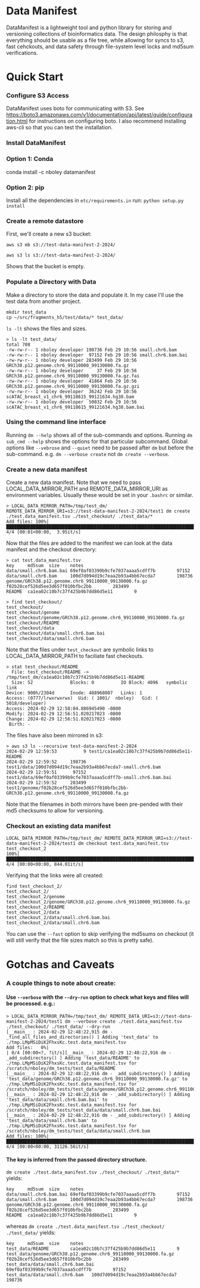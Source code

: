 # Data Manifest

DataManifest is a lightweight tool and python library for storing and versioning collections of bioinformatics data. The design philosphy is that everything should be usable as a file tree, while allowing for syncs to s3, fast cehckouts, and data safety through file-system level locks and md5sum verifications.

# Quick Start

### Configure S3 Access
DataManifest uses boto for communicating with S3. See https://boto3.amazonaws.com/v1/documentation/api/latest/guide/configuration.html for instructions on configuring boto. I also recommend installing aws-cli so that you can test the installation. 

### Install DataManifest

### Option  1: Conda
conda install -c nboley datamanifest


### Option 2: pip
Install all the dependencies in `etc/requirements.in`
run: `python setup.py install`


### Create a remote datastore

First, we'll create a new s3 bucket:
```
aws s3 mb s3://test-data-manifest-2-2024/
```

```
aws s3 ls s3://test-data-manifest-2-2024/
```
Shows that the bucket is empty.

### Populate a Directory with Data

Make a directory to store the data and populate it. In my case I'll use the test data from another project.
```
mkdir test_data
cp ~/src/fragments_h5/test/data/* test_data/
```

`ls -lt` shows the files and sizes. 

```
> ls -lt test_data/
total 708
-rw-rw-r-- 1 nboley developer 198736 Feb 29 10:56 small.chr6.bam
-rw-rw-r-- 1 nboley developer  97152 Feb 29 10:56 small.chr6.bam.bai
-rw-rw-r-- 1 nboley developer 283499 Feb 29 10:56 GRCh38.p12.genome.chr6_99110000_99130000.fa.gz
-rw-rw-r-- 1 nboley developer     37 Feb 29 10:56 GRCh38.p12.genome.chr6_99110000_99130000.fa.gz.fai
-rw-rw-r-- 1 nboley developer  41864 Feb 29 10:56 GRCh38.p12.genome.chr6_99110000_99130000.fa.gz.gzi
-rw-rw-r-- 1 nboley developer  36242 Feb 29 10:56 scATAC_breast_v1_chr6_99118615_99121634.hg38.bam
-rw-rw-r-- 1 nboley developer  50032 Feb 29 10:56 scATAC_breast_v1_chr6_99118615_99121634.hg38.bam.bai
```

### Using the command line interface

Running `dm --help` shows all of the sub-commands and options. 
Running `dm sub_cmd --help` shows the options for that particular subcommand. 
Global options like `--vebrose` and `--quiet` need to be passed after `dm` but before the sub-command. e.g. `dm --verbose create` not `dm create --verbose`.


### Create a new data manifest

Create a new data manifest. Note that we need to pass LOCAL_DATA_MIRROR_PATH and REMOTE_DATA_MIRROR_URI as environment variables. Usually these would be set in your `.bashrc` or similar.
```
> LOCAL_DATA_MIRROR_PATH=/tmp/test_dm/ REMOTE_DATA_MIRROR_URI=s3://test-data-manifest-2-2024/test1 dm create ./test.data_manifest.tsv ./test_checkout/ ./test_data/*
Add files: 100%|████████████████████████████████████████████████████████████████████████████████████████████████████████████████████████████| 4/4 [00:01<00:00,  3.95it/s]
```

Now that the files are added to the manifest we can look at the data manifest and the checkout directory:
```
> cat test.data_manifest.tsv
key     md5sum  size    notes
data/small.chr6.bam.bai 69ef0af03399b9cfe7037aaaa5cdff7b        97152
data/small.chr6.bam     100d7d094d19c7eaa2b93a4bb67ecda7        198736
genome/GRCh38.p12.genome.chr6_99110000_99130000.fa.gz   f02b28cef526d5ee3d657f010bfbc2bb        283499
README  ca1ea02c10b7c37f425b9b7dd86d5e11        9

> find test_checkout/
test_checkout/
test_checkout/genome
test_checkout/genome/GRCh38.p12.genome.chr6_99110000_99130000.fa.gz
test_checkout/README
test_checkout/data
test_checkout/data/small.chr6.bam.bai
test_checkout/data/small.chr6.bam
```

Note that the files under `test_checkout` are symbolic links to LOCAL_DATA_MIRROR_PATH to faciliate fast checkouts. 
```
> stat test_checkout/README 
  File: test_checkout/README -> /tmp/test_dm/ca1ea02c10b7c37f425b9b7dd86d5e11-README
  Size: 52              Blocks: 0          IO Block: 4096   symbolic link
Device: 900h/2304d      Inode: 488968007   Links: 1
Access: (0777/lrwxrwxrwx)  Uid: ( 1001/  nboley)   Gid: ( 5018/developer)
Access: 2024-02-29 12:58:04.886945490 -0800
Modify: 2024-02-29 12:56:51.020217023 -0800
Change: 2024-02-29 12:56:51.020217023 -0800
 Birth: -
```

The files have also been mirrored in s3:
```
> aws s3 ls --recursive test-data-manifest-2-2024
2024-02-29 12:59:53          9 test1/ca1ea02c10b7c37f425b9b7dd86d5e11-README
2024-02-29 12:59:52     198736 test1/data/100d7d094d19c7eaa2b93a4bb67ecda7-small.chr6.bam
2024-02-29 12:59:51      97152 test1/data/69ef0af03399b9cfe7037aaaa5cdff7b-small.chr6.bam.bai
2024-02-29 12:59:52     283499 test1/genome/f02b28cef526d5ee3d657f010bfbc2bb-GRCh38.p12.genome.chr6_99110000_99130000.fa.gz
```

Note that the filenames in both mirrors have been pre-pended with their md5 checksums to allow for versioning.

### Checkout an existing data manifest

```
LOCAL_DATA_MIRROR_PATH=/tmp/test_dm/ REMOTE_DATA_MIRROR_URI=s3://test-data-manifest-2-2024/test1 dm checkout test.data_manifest.tsv test_checkout_2
100%|████████████████████████████████████████████████████████████████████████████████████████████████████████████████████████████████████████████| 4/4 [00:00<00:00, 844.01it/s]
```

Verifying that the links were all created:
```
find test_checkout_2/
test_checkout_2/
test_checkout_2/genome
test_checkout_2/genome/GRCh38.p12.genome.chr6_99110000_99130000.fa.gz
test_checkout_2/README
test_checkout_2/data
test_checkout_2/data/small.chr6.bam.bai
test_checkout_2/data/small.chr6.bam
```

You can use the `--fast` option to skip verifying the md5sums on checkout (it will still verify that the file sizes match so this is pretty safe).


# Gotchas and Caveats

### A couple things to note about create:

#### Use `--verbose` with the `--dry-run` option to check what keys and files will be processed. e.g.:
```
> LOCAL_DATA_MIRROR_PATH=/tmp/test_dm/ REMOTE_DATA_URI=s3://test-data-manifest-2-2024/test1 dm --verbose create ./test.data_manifest.tsv ./test_checkout/ ./test_data/ --dry-run
[__main__ : 2024-02-29 12:48:22,915 dm - _find_all_files_and_directories() ] Adding 'test_data' to ./tmp.LMpMSiDiK2FhxsKc.test.data_manifest.tsv
Add files:   0%|                                                                                                                                                                                                                                                                                                                                  | 0/4 [00:00<?, ?it/s][__main__ : 2024-02-29 12:48:22,916 dm - _add_subdirectory() ] Adding 'test_data/README' to ./tmp.LMpMSiDiK2FhxsKc.test.data_manifest.tsv for /scratch/nboley/dm_tests/test_data/README
[__main__ : 2024-02-29 12:48:22,916 dm - _add_subdirectory() ] Adding 'test_data/genome/GRCh38.p12.genome.chr6_99110000_99130000.fa.gz' to ./tmp.LMpMSiDiK2FhxsKc.test.data_manifest.tsv for /scratch/nboley/dm_tests/test_data/genome/GRCh38.p12.genome.chr6_99110000_99130000.fa.gz
[__main__ : 2024-02-29 12:48:22,916 dm - _add_subdirectory() ] Adding 'test_data/data/small.chr6.bam.bai' to ./tmp.LMpMSiDiK2FhxsKc.test.data_manifest.tsv for /scratch/nboley/dm_tests/test_data/data/small.chr6.bam.bai
[__main__ : 2024-02-29 12:48:22,916 dm - _add_subdirectory() ] Adding 'test_data/data/small.chr6.bam' to ./tmp.LMpMSiDiK2FhxsKc.test.data_manifest.tsv for /scratch/nboley/dm_tests/test_data/data/small.chr6.bam
Add files: 100%|████████████████████████████████████████████████████████████████████████████████████████████████████████████████████████████████████████████████████████████████████████████████████████████████████████████████████████████████████| 4/4 [00:00<00:00, 31126.56it/s]
```


#### The key is inferred from the passed directory structure.

`dm create ./test.data_manifest.tsv ./test_checkout/ ./test_data/*` yields:
```
key     md5sum  size    notes
data/small.chr6.bam.bai 69ef0af03399b9cfe7037aaaa5cdff7b        97152
data/small.chr6.bam     100d7d094d19c7eaa2b93a4bb67ecda7        198736
genome/GRCh38.p12.genome.chr6_99110000_99130000.fa.gz   f02b28cef526d5ee3d657f010bfbc2bb        283499
README  ca1ea02c10b7c37f425b9b7dd86d5e11        9
```

whereas `dm create ./test.data_manifest.tsv ./test_checkout/ ./test_data/` yields:
```
key     md5sum  size    notes
test_data/README        ca1ea02c10b7c37f425b9b7dd86d5e11        9
test_data/genome/GRCh38.p12.genome.chr6_99110000_99130000.fa.gz f02b28cef526d5ee3d657f010bfbc2bb        283499
test_data/data/small.chr6.bam.bai       69ef0af03399b9cfe7037aaaa5cdff7b        97152
test_data/data/small.chr6.bam   100d7d094d19c7eaa2b93a4bb67ecda7        198736
```


